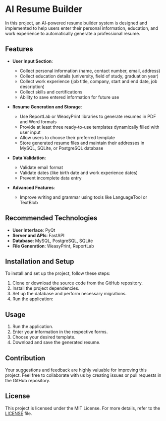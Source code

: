 # AI Resume Builder

In this project, an AI-powered resume builder system is designed and implemented to help users enter their personal information, education, and work experience to automatically generate a professional resume.

## Features

- **User Input Section**: 
  - Collect personal information (name, contact number, email, address)
  - Collect education details (university, field of study, graduation year)
  - Collect work experience (job title, company, start and end date, job description)
  - Collect skills and certifications
  - Ability to save entered information for future use

- **Resume Generation and Storage**:
  - Use ReportLab or WeasyPrint libraries to generate resumes in PDF and Word formats
  - Provide at least three ready-to-use templates dynamically filled with user input
  - Allow users to choose their preferred template
  - Store generated resume files and maintain their addresses in MySQL, SQLite, or PostgreSQL database

- **Data Validation**:
  - Validate email format
  - Validate dates (like birth date and work experience dates)
  - Prevent incomplete data entry

- **Advanced Features**:
  - Improve writing and grammar using tools like LanguageTool or TextBlob

## Recommended Technologies

- **User Interface**: PyQt
- **Server and APIs**: FastAPI
- **Database**: MySQL, PostgreSQL, SQLite
- **File Generation**: WeasyPrint, ReportLab

## Installation and Setup

To install and set up the project, follow these steps:

1. Clone or download the source code from the GitHub repository.
2. Install the project dependencies.
3. Set up the database and perform necessary migrations.
4. Run the application:

## Usage

1. Run the application.
2. Enter your information in the respective forms.
3. Choose your desired template.
4. Download and save the generated resume.

## Contribution

Your suggestions and feedback are highly valuable for improving this project. Feel free to collaborate with us by creating issues or pull requests in the GitHub repository.

## License

This project is licensed under the MIT License. For more details, refer to the [LICENSE](./LICENSE) file.

